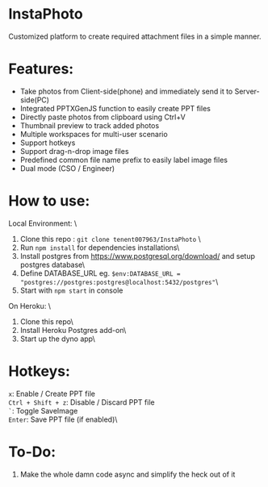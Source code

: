 # **InstaPhoto**
Customized platform to create required attachment files in a simple manner.


# Features:
- Take photos from Client-side(phone) and immediately send it to Server-side(PC)
- Integrated PPTXGenJS function to easily create PPT files
- Directly paste photos from clipboard using Ctrl+V
- Thumbnail preview to track added photos 
- Multiple workspaces for multi-user scenario
- Support hotkeys
- Support drag-n-drop image files
- Predefined common file name prefix to easily label image files
- Dual mode (CSO / Engineer)


# How to use:

Local Environment: \
 1. Clone this repo : `git clone tenent007963/InstaPhoto` \
 2. Run `npm install` for dependencies installations\
 3. Install postgres from https://www.postgresql.org/download/ and setup postgres database\
 4. Define DATABASE_URL eg.  `$env:DATABASE_URL = "postgres://postgres:postgres@localhost:5432/postgres"`\
 5. Start with `npm start` in console

On Heroku: \
 1. Clone this repo\
 2. Install Heroku Postgres add-on\
 3. Start up the dyno app\


# Hotkeys:

`x`: Enable / Create PPT file\
`Ctrl + Shift + z`: Disable / Discard PPT file\
`` ` ``: Toggle SaveImage\
`Enter`: Save PPT file (if enabled)\


# To-Do:
 1. Make the whole damn code async and simplify the heck out of it
